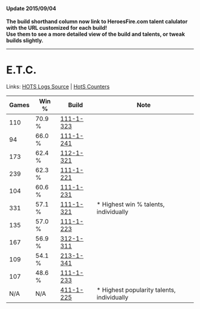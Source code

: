 #### Update 2015/09/04
**The build shorthand column now link to HeroesFire.com talent calulator with the URL customized for each build!  
Use them to see a more detailed view of the build and talents, or tweak builds slightly.**

***

# E.T.C.

Links: [HOTS Logs Source](https://www.hotslogs.com/Sitewide/HeroDetails?Hero=E.T.C.) | [HotS Counters](http://hotscounters.com/#/hero/E.T.C.)

Games  | Win %  | Build     | Note
-----  | -----  | -----     | ----
110    | 70.9 % | [111-1-323](http://www.heroesfire.com/hots/talent-calculator/elite-tauren-chieftain#gOkR) | 
94     | 66.0 % | [111-1-241](http://www.heroesfire.com/hots/talent-calculator/elite-tauren-chieftain#gOj9) | 
173    | 62.4 % | [112-1-321](http://www.heroesfire.com/hots/talent-calculator/elite-tauren-chieftain#gRAf) | 
239    | 62.3 % | [111-1-221](http://www.heroesfire.com/hots/talent-calculator/elite-tauren-chieftain#gOir) | 
104    | 60.6 % | [111-1-231](http://www.heroesfire.com/hots/talent-calculator/elite-tauren-chieftain#gOi_) | 
331    | 57.1 % | [111-1-321](http://www.heroesfire.com/hots/talent-calculator/elite-tauren-chieftain#gOkP) | * Highest win % talents, individually
135    | 57.0 % | [111-1-223](http://www.heroesfire.com/hots/talent-calculator/elite-tauren-chieftain#gOit) | 
167    | 56.9 % | [312-1-311](http://www.heroesfire.com/hots/talent-calculator/elite-tauren-chieftain#o3SV) | 
109    | 54.1 % | [213-1-341](http://www.heroesfire.com/hots/talent-calculator/elite-tauren-chieftain#kHmD) | 
107    | 48.6 % | [111-1-233](http://www.heroesfire.com/hots/talent-calculator/elite-tauren-chieftain#gOj1) | 
N/A    | N/A    | [411-1-225](http://www.heroesfire.com/hots/talent-calculator/elite-tauren-chieftain#rr7v) | * Highest popularity talents, individually
